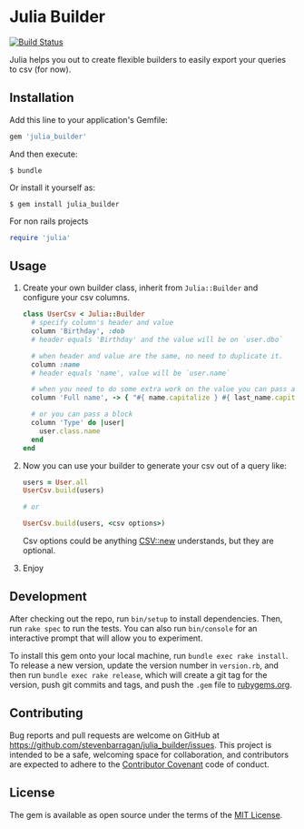 # Julia Builder
[![Build Status](https://travis-ci.org/stevenbarragan/julia_builder.svg?branch=master)](https://travis-ci.org/stevenbarragan/julia_builder)

Julia helps you out to create flexible builders to easily export your queries to csv (for now).

## Installation

Add this line to your application's Gemfile:

```ruby
gem 'julia_builder'
```

And then execute:

    $ bundle

Or install it yourself as:

    $ gem install julia_builder

For non rails projects

```ruby
require 'julia'
```

## Usage

1. Create your own builder class, inherit from `Julia::Builder` and configure your csv columns.

    ```ruby
    class UserCsv < Julia::Builder
      # specify column's header and value
      column 'Birthday', :dob
      # header equals 'Birthday' and the value will be on `user.dbo`

      # when header and value are the same, no need to duplicate it.
      column :name
      # header equals 'name', value will be `user.name`

      # when you need to do some extra work on the value you can pass a proc.
      column 'Full name', -> { "#{ name.capitalize } #{ last_name.capitalize }" }

      # or you can pass a block
      column 'Type' do |user|
        user.class.name
      end
    end
    ```

2. Now you can use your builder to generate your csv out of a query like:

    ```ruby
    users = User.all
    UserCsv.build(users)

    # or

    UserCsv.build(users, <csv options>)
    ```

    Csv options could be anything [CSV::new](http://ruby-doc.org/stdlib-2.0.0/libdoc/csv/rdoc/CSV.html#method-c-new) understands, but they are optional.

3. Enjoy

## Development

After checking out the repo, run `bin/setup` to install dependencies. Then, run `rake spec` to run the tests. You can also run `bin/console` for an interactive prompt that will allow you to experiment.

To install this gem onto your local machine, run `bundle exec rake install`. To release a new version, update the version number in `version.rb`, and then run `bundle exec rake release`, which will create a git tag for the version, push git commits and tags, and push the `.gem` file to [rubygems.org](https://rubygems.org).

## Contributing

Bug reports and pull requests are welcome on GitHub at https://github.com/stevenbarragan/julia_builder/issues. This project is intended to be a safe, welcoming space for collaboration, and contributors are expected to adhere to the [Contributor Covenant](http://contributor-covenant.org/) code of conduct.


## License

The gem is available as open source under the terms of the [MIT License](http://opensource.org/licenses/MIT).

